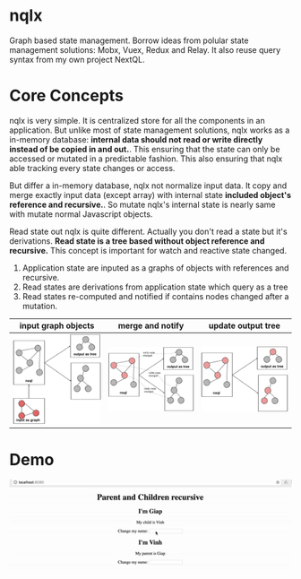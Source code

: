 # nqlx
Graph based state management. Borrow ideas from polular state management solutions: Mobx, Vuex, Redux and Relay. It also reuse query syntax from my own project NextQL.

# Core Concepts
nqlx is very simple. It is centralized store for all the components in an application. But unlike most of state management solutions, nqlx works as a in-memory database: **internal data should not read or write directly instead of be copied in and out.**. This ensuring that the state can only be accessed or mutated in a predictable fashion. This also ensuring that nqlx able tracking every state changes or access.

But differ a in-memory database, nqlx not normalize input data. It copy and merge exactly input data (except array) with internal state **included object's reference and recursive.**. So mutate nqlx's internal state is nearly same with mutate normal Javascript objects.

Read state out nqlx is quite different. Actually you don't read a state but it's derivations. **Read state is a tree based without object reference and recursive.** This concept is important for watch and reactive state changed.

1. Application state are inputed as a graphs of objects with references and recursive.
2. Read states are derivations from application state which query as a tree 
3. Read states re-computed and notified if contains nodes changed after a mutation.

|input graph objects| merge and notify| update output tree|
| ------------- | ------------- | ---- |
| <img src="images/nxql1.png" width="300">  | <img src="images/nxql2.png" width="300">  |<img src="images/nxql3.png" width="300"> |

# Demo
<img src="images/nxql-demo.gif">



